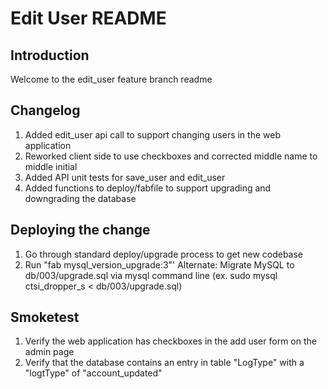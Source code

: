 # Edit User README

## Introduction

Welcome to the edit_user feature branch readme

## Changelog

1) Added edit_user api call to support changing users in the web application
2) Reworked client side to use checkboxes and corrected middle name to middle initial
3) Added API unit tests for save_user and edit_user
4) Added functions to deploy/fabfile to support upgrading and downgrading the database

## Deploying the change

1) Go through standard deploy/upgrade process to get new codebase
2) Run "fab mysql_version_upgrade:3"'
Alternate:
Migrate MySQL to db/003/upgrade.sql via mysql command line (ex. sudo mysql ctsi_dropper_s < db/003/upgrade.sql)

## Smoketest

1) Verify the web application has checkboxes in the add user form on the admin page
2) Verify that the database contains an entry in table "LogType" with a "logtType" of 
    "account_updated"

